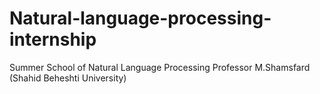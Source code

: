# Natural-language-processing-internship
Summer School of Natural Language Processing Professor M.Shamsfard (Shahid Beheshti University)
